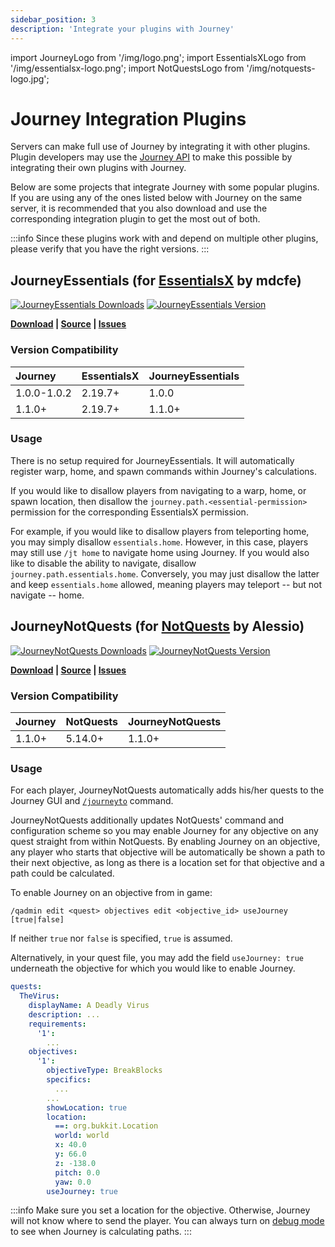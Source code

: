 ```yaml
---
sidebar_position: 3
description: 'Integrate your plugins with Journey'
---
```


import JourneyLogo from '/img/logo.png';
import EssentialsXLogo from '/img/essentialsx-logo.png';
import NotQuestsLogo from '/img/notquests-logo.jpg';

# Journey Integration Plugins

Servers can make full use of Journey by integrating it with other plugins. Plugin developers may use the [Journey API](/docs/category/developers) to make this possible by integrating their own plugins with Journey.

Below are some projects that integrate Journey with some popular plugins. If you are using any of the ones listed below with Journey on the same server, it is recommended that you also download and use the corresponding integration plugin to get the most out of both.

:::info
Since these plugins work with and depend on multiple other plugins, please verify that you have the right versions.
:::

## JourneyEssentials (for [EssentialsX](https://essentialsx.net/) by mdcfe)

[![JourneyEssentials Downloads](https://img.shields.io/modrinth/dt/journeyessentials?style=for-the-badge)](https://modrinth.com/plugin/journeyessentials)
[![JourneyEssentials Version](https://img.shields.io/modrinth/v/journeyessentials?style=for-the-badge)](https://modrinth.com/plugin/journeyessentials)

**[Download](https://modrinth.com/plugin/journeyessentials) |
[Source](https://github.com/whimxiqal/journey-essentials) |
[Issues](https://github.com/whimxiqal/journey-essentials/issues)**


### Version Compatibility
| Journey     | EssentialsX | JourneyEssentials |
| :---------- | :---------- | :---------------- |
| 1.0.0-1.0.2 | 2.19.7+     | 1.0.0             |
| 1.1.0+      | 2.19.7+     | 1.1.0+            |

### Usage

There is no setup required for JourneyEssentials. It will automatically register warp, home, and spawn commands within Journey's calculations.

If you would like to disallow players from navigating to a warp, home, or spawn location, then disallow the `journey.path.<essential-permission>` permission for the corresponding EssentialsX permission. 

For example, if you would like to disallow players from teleporting home, you may simply disallow `essentials.home`. However, in this case, players may still use `/jt home` to navigate home using Journey. If you would also like to disable the ability to navigate, disallow `journey.path.essentials.home`. Conversely, you may just disallow the latter and keep `essentials.home` allowed, meaning players may teleport -- but not navigate -- home.

## JourneyNotQuests (for [NotQuests](https://www.notquests.com/) by Alessio)

[![JourneyNotQuests Downloads](https://img.shields.io/modrinth/dt/journeynotquests?style=for-the-badge)](https://modrinth.com/plugin/journeynotquests)
[![JourneyNotQuests Version](https://img.shields.io/modrinth/v/journeynotquests?style=for-the-badge)](https://modrinth.com/plugin/journeynotquests)

**[Download](https://modrinth.com/plugin/journeynotquests) |
[Source](https://github.com/whimxiqal/journey-notquests) |
[Issues](https://github.com/whimxiqal/journey-notquests/issues)**

### Version Compatibility
| Journey | NotQuests | JourneyNotQuests |
| :------ | :-------- | :--------------- |
| 1.1.0+  | 5.14.0+   | 1.1.0+           |

### Usage

For each player, JourneyNotQuests automatically adds his/her quests to the Journey GUI and [`/journeyto`](/docs/commands#journeyto) command.

JourneyNotQuests additionally updates NotQuests' command and configuration scheme so you may enable Journey for any objective on any quest straight from within NotQuests. By enabling Journey on an objective, any player who starts that objective will be automatically be shown a path to their next objective, as long as there is a location set for that objective and a path could be calculated.

To enable Journey on an objective from in game:

```
/qadmin edit <quest> objectives edit <objective_id> useJourney [true|false]
```

If neither `true` nor `false` is specified, `true` is assumed.

Alternatively, in your quest file, you may add the field `useJourney: true` underneath the objective for which you would like to enable Journey.

```yml title="quests.yml"
quests:
  TheVirus:
    displayName: A Deadly Virus
    description: ...
    requirements:
      '1':
        ...
    objectives:
      '1':
        objectiveType: BreakBlocks
        specifics:
          ...
        ...
        showLocation: true
        location:
          ==: org.bukkit.Location
          world: world
          x: 40.0
          y: 66.0
          z: -138.0
          pitch: 0.0
          yaw: 0.0
        useJourney: true
```

:::info
Make sure you set a location for the objective. Otherwise, Journey will not know where to send the player. You can always turn on [debug mode](/docs/commands#journey-admin-debug) to see when Journey is calculating paths.
:::